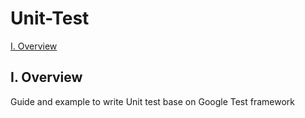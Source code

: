 # Unit-Test

[I. Overview](#overview)

<a name=#overview></a>
## I. Overview

Guide and example to write Unit test base on Google Test framework
